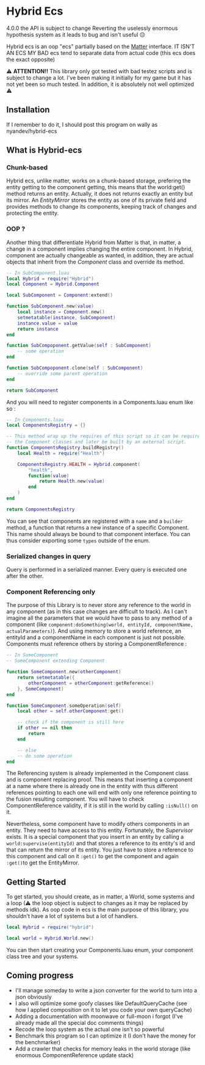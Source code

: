 # Hybrid Ecs
4.0.0
the API is subject to change
Reverting the uselessly enormous hypothesis system as it leads to bug and isn't useful 😔

Hybrid ecs is an oop "ecs" partially based on the [Matter](https://github.com/matter-ecs/matter) interface.
IT ISN'T AN ECS MY BAD
ecs tend to separate data from actual code (this ecs does the exact opposite)

⚠ **ATTENTION!!** This library only got tested with bad testez scripts and is subject to change a lot. I've been making it initially for my game but it has not yet been so much tested. In addition, it is absolutely not well optimized ⚠

## Installation
If I remember to do it, I should post this program on wally as nyandev/hybrid-ecs

## What is Hybrid-ecs

### Chunk-based
Hybrid ecs, unlike matter, works on a chunk-based storage, prefering the entity getting to the component getting, this means that the world:get() method returns an entity. Actually, it does not returns exactly an entity but its mirror. An *EntityMirror* stores the entity as one of its private field and provides methods to change its components, keeping track of changes and protecting the entity.

### OOP ?
Another thing that differentiate Hybrid from Matter is that, in matter, a change in a component implies changing the entire component. In Hybrid, component are actually changeable as wanted, in addition, they are actual objects that inherit from the *Component* class and override its method.

```lua
-- In SubComponent.luau
local Hybrid = require("Hybrid")
local Component = Hybrid.Component

local SubComponent = Component:extend()

function SubComponent.new(value)
    local instance = Component.new()
    setmetatable(instance, SubComponent)
    instance.value = value
    return instance
end

function SubCompoponent.getValue(self : SubComponent)
    -- some operation
end

function SubCompoponent.clone(self : SubComponent)
    -- override some parent operation
end

return SubComponent
```

And you will need to register components in a Components.luau enum like so :
```lua
-- In Components.luau
local ComponentsRegistry = {}

-- This method wrap up the requires of this script so it can be required by
-- the Component classes and later be built by an external script.
function ComponentsRegistry.buildRegistry()
    local Health = require("Health")

    ComponentsRegistry.HEALTH = Hybrid.component(
        "health",
        function(value)
            return Health.new(value)
        end
    )
end

return ComponentsRegistry
```
You can see that components are registered with a ``name`` and a ``builder`` method, a function that returns a new instance of a specific Component. This name should always be bound to that component interface. You can thus consider exporting some ``types`` outside of the enum.

### Serialized changes in query
Query is performed in a serialized manner. Every query is executed one after the other.

### Component Referencing only
The purpose of this Library is to never store any reference to the world in any component (as in this case changes are difficult to track).
As I can't imagine all the parameters that we would have to pass to any method of a component (like ``component:doSomething(world, entityId, componentName, actualParameters)``). And using memory to store a world reference, an entityId and a componentName in each component is just not possible. 
Components must reference others by storing a ComponentReference :

```lua
-- In SomeComponent
-- SomeComponent extending Component

function SomeComponent.new(otherComponent)
    return setmetatable({
        otherComponent = otherComponent:getReference()
    }, SomeComponent)
end

function SomeComponent.someOperation(self)
    local other = self.otherComponent:get()

    -- check if the component is still here
    if other == nil then
        return
    end

    -- else
    -- do some operation
end
```
The Referencing system is already implemented in the Component class and is component replacing proof. This means that inserting a component at a name where there is already one in the entity with thus different references pointing to each one will end with only one reference pointing to the fusion resulting component.
You will have to check ComponentReference validity, if it is still in the world by calling ``:isNull()`` on it.

Nevertheless, some component have to modify others components in an entity. They need to have access to this entity. Fortunately, the *Supervisor* exists. It is a special component that you insert in an entity by calling a ``world:supervise(entityId)`` and that stores a reference to its entity's id and that can return the mirror of its entity. You just have to store a reference to this component and call on it ``:get()`` to get the component and again ``:get()``to get the EntityMirror.

## Getting Started
To get started, you should create, as in matter, a World, some systems and a loop (⚠ the loop object is subject to changes as it may be replaced by methods idk). As oop code in ecs is the main purpose of this library, you shouldn't have a lot of systems but a lot of handlers.

```lua
local Hybrid = require("hybrid")

local world = Hybrid.World.new()
```

You can then start creating your Components.luau enum, your component class tree and your systems.

## Coming progress
- I'll manage someday to write a json converter for the world to turn into a json obviously
- I also will optimize some goofy classes like DefaultQueryCache (see how I applied composition on it to let you code your own queryCache)
- Adding a documentation with moonwave or full-moon i forgot (I've already made all the special doc comments things)
- Recode the loop system as the actual one isn't so powerful
- Benchmark this program so I can optimize it (I don't have the money for the benchmarker)
- Add a crawler that checks for memory leaks in the world storage (like enormous ComponentReference update stack)